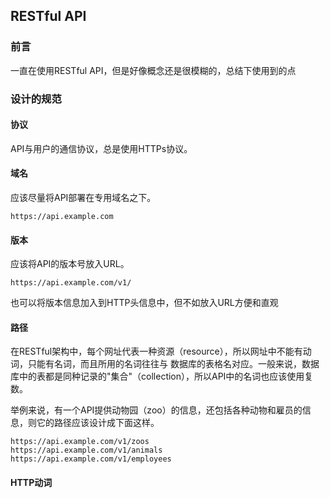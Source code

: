 ## RESTful API

### 前言
一直在使用RESTful API，但是好像概念还是很模糊的，总结下使用到的点

### 设计的规范

#### 协议

API与用户的通信协议，总是使用HTTPs协议。 

#### 域名

应该尽量将API部署在专用域名之下。

````
https://api.example.com
````

#### 版本

应该将API的版本号放入URL。

````
https://api.example.com/v1/
````

也可以将版本信息加入到HTTP头信息中，但不如放入URL方便和直观

#### 路径

在RESTful架构中，每个网址代表一种资源（resource），所以网址中不能有动词，只能有名词，而且所用的名词往往与
数据库的表格名对应。一般来说，数据库中的表都是同种记录的"集合"（collection），所以API中的名词也应该使用复数。

举例来说，有一个API提供动物园（zoo）的信息，还包括各种动物和雇员的信息，则它的路径应该设计成下面这样。

````
https://api.example.com/v1/zoos
https://api.example.com/v1/animals
https://api.example.com/v1/employees
````

#### HTTP动词